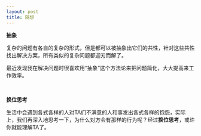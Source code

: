 ```yaml
---
layout: post
title: 随想
---
```

<p><strong>抽象</strong></p>
<p>复杂的问题有各自的复杂的形式，但是都可以被抽象出它们的共性，针对这些共性找出解决方案，所有类似的复杂问题都迎刃而解了。</p>
<p>最近发现我在解决问题时很喜欢用&ldquo;抽象&rdquo;这个方法论来把问题简化，大大提高来工作效率。</p>
<p>&nbsp;</p>
<p><strong>换位思考</strong></p>
<p>生活中会遇到各式各样的人对TA们不满意的人和事发出各式各样的抱怨，实际上，我们再深入地思考一下，为什么对方会有那样的行为呢？经过<strong>换位思考</strong>，或许你就能理解TA了。</p>
<p>&nbsp;</p>
